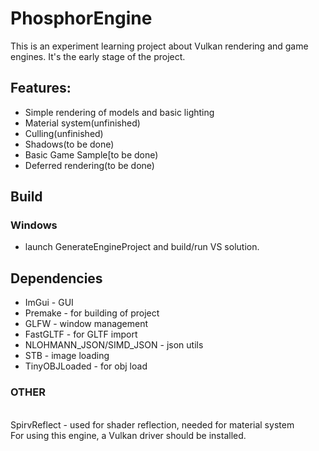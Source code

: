 # PhosphorEngine
This is an experiment learning project about Vulkan rendering and game engines. 
It's the early stage of the project.
## Features:
 - Simple rendering of models and basic lighting
 - Material system(unfinished)
 - Culling(unfinished)
 - Shadows(to be done)
 - Basic Game Sample[to be done)
 - Deferred rendering(to be done)

## Build
### Windows 
 - launch GenerateEngineProject and build/run VS solution.
## Dependencies
 - ImGui - GUI
 - Premake - for building of project
 - GLFW - window management
 - FastGLTF - for GLTF import
 - NLOHMANN_JSON/SIMD_JSON - json utils
 - STB - image loading
 - TinyOBJLoaded - for obj load
### OTHER
<br /> SpirvReflect - used for shader reflection, needed for material system
<br /> For using this engine, a Vulkan driver should be installed.
